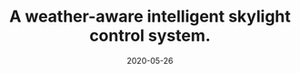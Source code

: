 ---
title: "A weather-aware intelligent skylight control system."
collection: publications
permalink: /publication/patent-1
date: 2020-05-26
level: patent
venue: 'CN patent'
link: 'https://www.cnipa.gov.cn/'
citation: 'B. Jia, Q. Hu, <b>B. Wang</b>, "A weather-aware intelligent skylight control system," ZL.202010452971.5, 2020.'
---